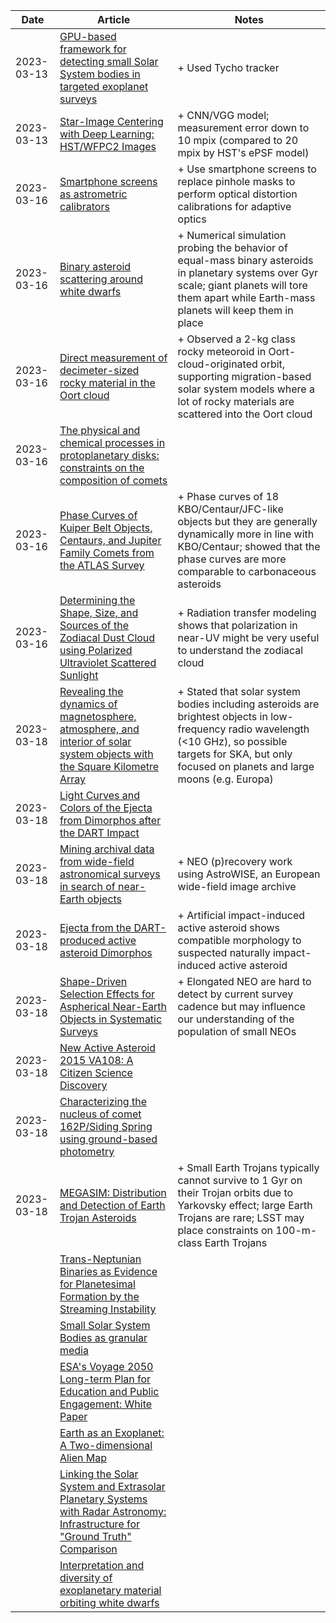 | Date | Article | Notes | 
| ---- | ---- | ---- |
| 2023-03-13 | [GPU-based framework for detecting small Solar System bodies in targeted exoplanet surveys](https://arxiv.org/abs/2303.07293) | + Used Tycho tracker |
| 2023-03-13 | [Star-Image Centering with Deep Learning: HST/WFPC2 Images](https://arxiv.org/abs/2303.03346) | + CNN/VGG model; measurement error down to 10 mpix (compared to 20 mpix by HST's ePSF model) |
| 2023-03-16 | [Smartphone screens as astrometric calibrators](https://arxiv.org/abs/2303.04961) | + Use smartphone screens to replace pinhole masks to perform optical distortion calibrations for adaptive optics |
| 2023-03-16 | [Binary asteroid scattering around white dwarfs](https://arxiv.org/abs/2302.00020) | + Numerical simulation probing the behavior of equal-mass binary asteroids in planetary systems over Gyr scale; giant planets will tore them apart while Earth-mass planets will keep them in place |
| 2023-03-16 | [Direct measurement of decimeter-sized rocky material in the Oort cloud](https://arxiv.org/abs/2212.06812) | + Observed a 2-kg class rocky meteoroid in Oort-cloud-originated orbit, supporting migration-based solar system models where a lot of rocky materials are scattered into the Oort cloud |
| 2023-03-16 | [The physical and chemical processes in protoplanetary disks: constraints on the composition of comets](https://arxiv.org/abs/2212.14529) |  |
| 2023-03-16 | [Phase Curves of Kuiper Belt Objects, Centaurs, and Jupiter Family Comets from the ATLAS Survey](https://arxiv.org/abs/2303.08643) | + Phase curves of 18 KBO/Centaur/JFC-like objects but they are generally dynamically more in line with KBO/Centaur; showed that the phase curves are more comparable to carbonaceous asteroids |
| 2023-03-16 | [Determining the Shape, Size, and Sources of the Zodiacal Dust Cloud using Polarized Ultraviolet Scattered Sunlight](https://arxiv.org/abs/2303.07612) | + Radiation transfer modeling shows that polarization in near-UV might be very useful to understand the zodiacal cloud |
| 2023-03-18 | [Revealing the dynamics of magnetosphere, atmosphere, and interior of solar system objects with the Square Kilometre Array](https://arxiv.org/abs/2303.07579) | + Stated that solar system bodies including asteroids are brightest objects in low-frequency radio wavelength (<10 GHz), so possible targets for SKA, but only focused on planets and large moons (e.g. Europa) |
| 2023-03-18 | [Light Curves and Colors of the Ejecta from Dimorphos after the DART Impact](https://arxiv.org/abs/2303.05548) | |
| 2023-03-18 | [Mining archival data from wide-field astronomical surveys in search of near-Earth objects](https://arxiv.org/abs/2303.03164) | + NEO (p)recovery work using AstroWISE, an European wide-field image archive |
| 2023-03-18 | [Ejecta from the DART-produced active asteroid Dimorphos](https://arxiv.org/abs/2303.01700) | + Artificial impact-induced active asteroid shows compatible morphology to suspected naturally impact-induced active asteroid |
| 2023-03-18 | [Shape-Driven Selection Effects for Aspherical Near-Earth Objects in Systematic Surveys](https://arxiv.org/abs/2303.01337) | + Elongated NEO are hard to detect by current survey cadence but may influence our understanding of the population of small NEOs |
| 2023-03-18 | [New Active Asteroid 2015 VA108: A Citizen Science Discovery](https://arxiv.org/abs/2302.12722) | |
| 2023-03-18 | [Characterizing the nucleus of comet 162P/Siding Spring using ground-based photometry](https://arxiv.org/abs/2302.12141) | |
| 2023-03-18 | [MEGASIM: Distribution and Detection of Earth Trojan Asteroids](https://arxiv.org/abs/2302.11086) | + Small Earth Trojans typically cannot survive to 1 Gyr on their Trojan orbits due to Yarkovsky effect; large Earth Trojans are rare; LSST may place constraints on 100-m-class Earth Trojans |
| | [Trans-Neptunian Binaries as Evidence for Planetesimal Formation by the Streaming Instability](https://arxiv.org/abs/1906.11344) |
| | [Small Solar System Bodies as granular media](https://arxiv.org/abs/1907.02615) |
| | [ESA's Voyage 2050 Long-term Plan for Education and Public Engagement: White Paper](https://arxiv.org/abs/1908.01546) |
| | [Earth as an Exoplanet: A Two-dimensional Alien Map](https://arxiv.org/abs/1908.04350) |
| | [Linking the Solar System and Extrasolar Planetary Systems with Radar Astronomy: Infrastructure for "Ground Truth" Comparison](https://arxiv.org/abs/1908.05171) |
| | [Interpretation and diversity of exoplanetary material orbiting white dwarfs](https://arxiv.org/abs/1908.08047) |
